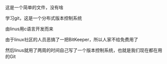 这是一个简单的文件，没有啥

学习git，这是一个分布式版本控制系统

由linus用c语言开发而来

由于linux社区的人员恶搞了一把BitKeeper，所以人家不给免费用了

然后linus就用了两周的时间自己写了一个版本控制系统，也就是我们现在都在用的Git
